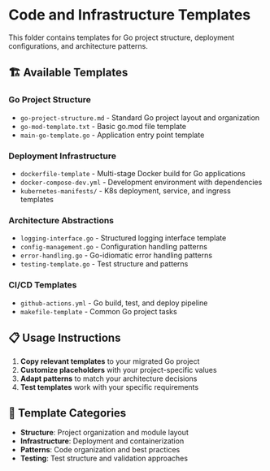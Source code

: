 # Code and Infrastructure Templates

This folder contains templates for Go project structure, deployment configurations, and architecture patterns.

## 🏗️ Available Templates

### Go Project Structure
- `go-project-structure.md` - Standard Go project layout and organization
- `go-mod-template.txt` - Basic go.mod file template
- `main-go-template.go` - Application entry point template

### Deployment Infrastructure  
- `dockerfile-template` - Multi-stage Docker build for Go applications
- `docker-compose-dev.yml` - Development environment with dependencies
- `kubernetes-manifests/` - K8s deployment, service, and ingress templates

### Architecture Abstractions
- `logging-interface.go` - Structured logging interface template
- `config-management.go` - Configuration handling patterns
- `error-handling.go` - Go-idiomatic error handling patterns
- `testing-template.go` - Test structure and patterns

### CI/CD Templates
- `github-actions.yml` - Go build, test, and deploy pipeline
- `makefile-template` - Common Go project tasks

## 📋 Usage Instructions

1. **Copy relevant templates** to your migrated Go project
2. **Customize placeholders** with your project-specific values
3. **Adapt patterns** to match your architecture decisions
4. **Test templates** work with your specific requirements

## 🎯 Template Categories

- **Structure**: Project organization and module layout
- **Infrastructure**: Deployment and containerization  
- **Patterns**: Code organization and best practices
- **Testing**: Test structure and validation approaches